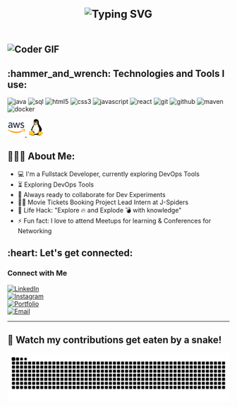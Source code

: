 <h2 align="left">
 <abc>
  
  <h2 align="center">
  <span style="font-size:24px; font-weight:bold;">
    <img src="https://readme-typing-svg.herokuapp.com?lines=Hi+there!+I'm+Umesh;Full+Stack+Developer%F0%9F%92%BB&center=true&size=24" alt="Typing SVG"/>
  </span>
</h2>

  <br>
    <img src="https://media.giphy.com/media/SWoSkN6DxTszqIKEqv/giphy.gif" alt="Coder GIF" width="600">
 </abc>
</h2> 

<h2 align="left">:hammer_and_wrench: Technologies and Tools I use:</h2>
<p align="left">
  <img src="https://cdn.jsdelivr.net/gh/devicons/devicon/icons/java/java-original.svg" alt="java" width="40" height="40"/>
  <img src="https://cdn.jsdelivr.net/gh/devicons/devicon/icons/mysql/mysql-original.svg" alt="sql" width="40" height="40"/>
  <img src="https://cdn.jsdelivr.net/gh/devicons/devicon/icons/html5/html5-original.svg" alt="html5" width="40" height="40"/>
  <img src="https://cdn.jsdelivr.net/gh/devicons/devicon/icons/css3/css3-original.svg" alt="css3" width="40" height="40"/>
  <img src="https://cdn.jsdelivr.net/gh/devicons/devicon/icons/javascript/javascript-original.svg" alt="javascript" width="40" height="40"/>
  <img src="https://cdn.jsdelivr.net/gh/devicons/devicon/icons/react/react-original.svg" alt="react" width="40" height="40"/>
  <img src="https://cdn.jsdelivr.net/gh/devicons/devicon/icons/git/git-original.svg" alt="git" width="40" height="40"/>
  <img src="https://cdn.jsdelivr.net/gh/devicons/devicon/icons/github/github-original.svg" alt="github" width="40" height="40"/>
  <img src="https://cdn.jsdelivr.net/gh/devicons/devicon/icons/maven/maven-original.svg" alt="maven" width="40" height="40"/>
  <img src="https://cdn.jsdelivr.net/gh/devicons/devicon/icons/docker/docker-original.svg" alt="docker" width="40" height="40"/>

 <p align="left"> <a href="https://aws.amazon.com" target="_blank" rel="noreferrer"> <img src="https://raw.githubusercontent.com/devicons/devicon/master/icons/amazonwebservices/amazonwebservices-original-wordmark.svg" alt="aws" width="40" height="40"/> </a> <a href="https://www.linux.org/" target="_blank" rel="noreferrer"> <img src="https://raw.githubusercontent.com/devicons/devicon/master/icons/linux/linux-original.svg" alt="linux" width="40" height="40"/> </a> </p>
</p>


<h2 align="left">👨🏻‍💻 About Me:</h2>

- :computer: I'm a Fullstack Developer, currently exploring DevOps Tools  
- :hourglass_flowing_sand: Exploring DevOps Tools  
- :rocket: Always ready to collaborate for Dev Experiments  
- :man_technologist: Movie Tickets Booking Project Lead Intern at J-Spiders
- :dart: Life Hack: "Explore :fire: and Explode :bomb: with knowledge"   
- :zap: Fun fact: I love to attend Meetups for learning & Conferences for Networking  

<h2 align="left">:heart: Let's get connected:</h2>

### Connect with Me

[![LinkedIn](https://img.shields.io/badge/LinkedIn-0077B5?style=for-the-badge&logo=linkedin&logoColor=white)](https://www.linkedin.com/in/m-umesh-362a5227b/)  
[![Instagram](https://img.shields.io/badge/Instagram-E4405F?style=for-the-badge&logo=instagram&logoColor=white)](https://www.instagram.com/umesh._.offical._._/)  
[![Portfolio](https://img.shields.io/badge/Portfolio-000000?style=for-the-badge&logo=google-chrome&logoColor=white)](https://umeshm95.github.io/My-Protofilo/)  
[![Email](https://img.shields.io/badge/Email-D14836?style=for-the-badge&logo=gmail&logoColor=white)](mailto:umesharjun95@gmail.com)

---

<h2 align="left">🐍 Watch my contributions get eaten by a snake!</h2>

![Snake animation](https://raw.githubusercontent.com/Umeshm95/Umeshm95/output/snake.svg)
